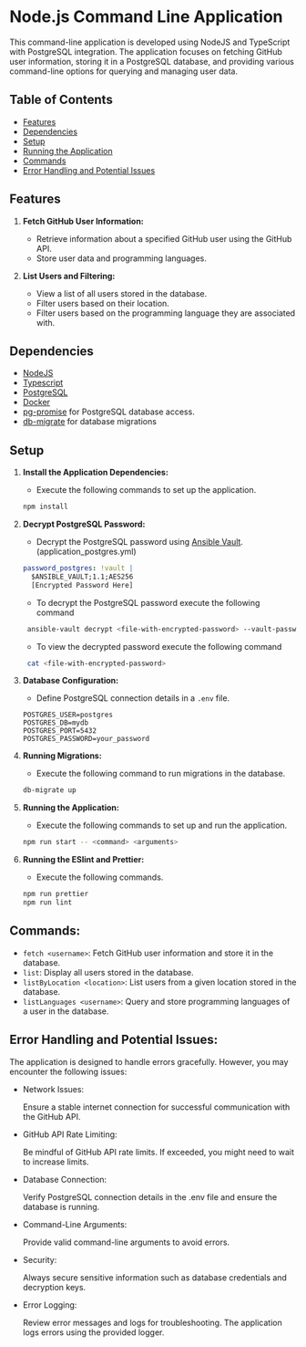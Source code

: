 # Node.js Command Line Application

This command-line application is developed using NodeJS and TypeScript with PostgreSQL integration. The application focuses on fetching GitHub user information, storing it in a PostgreSQL database, and providing various command-line options for querying and managing user data.

## Table of Contents

- [Features](#features)
- [Dependencies](#dependencies)
- [Setup](#setup)
- [Running the Application](#running-the-application)
- [Commands](#commands)
- [Error Handling and Potential Issues](#error-handling-and-potential-issues)


## Features

1. **Fetch GitHub User Information:**
   - Retrieve information about a specified GitHub user using the GitHub API.
   - Store user data and programming languages.


2. **List Users and Filtering:**
   - View a list of all users stored in the database.
   - Filter users based on their location.
   - Filter users based on the programming language they are associated with.



## Dependencies

- [NodeJS](https://nodejs.org/en)
- [Typescript](https://www.typescriptlang.org/)
- [PostgreSQL](https://www.postgresql.org/)
- [Docker](https://www.docker.com/)
- [pg-promise](https://github.com/vitaly-t/pg-promise) for PostgreSQL database access.
- [db-migrate](https://db-migrate.readthedocs.io/en/latest/) for database migrations

## Setup

1. **Install the Application Dependencies:**
    - Execute the following commands to set up the application.

    ```bash
    npm install
    ```
    

2. **Decrypt PostgreSQL Password:**
    - Decrypt the PostgreSQL password using [Ansible Vault](https://docs.ansible.com/ansible/2.9/user_guide/vault.html). (application_postgres.yml)

    ```yaml
    password_postgres: !vault |
      $ANSIBLE_VAULT;1.1;AES256
      [Encrypted Password Here]
    ```

    - To decrypt the PostgreSQL password execute the following command
    
    ```bash
     ansible-vault decrypt <file-with-encrypted-password> --vault-password-file=<file-with-vault-key>.key
     ```
    
    - To view the decrypted password execute the following command
    
    ```bash
     cat <file-with-encrypted-password> 
    ```

3. **Database Configuration:**
   - Define PostgreSQL connection details in a `.env` file.

   ```dotenv
   POSTGRES_USER=postgres
   POSTGRES_DB=mydb
   POSTGRES_PORT=5432
   POSTGRES_PASSWORD=your_password
   ```

4. **Running Migrations:**
    - Execute the following command to run migrations in the database.

    ```bash
    db-migrate up
    ```
    
5. **Running the Application:**
    - Execute the following commands to set up and run the application.

    ```bash
    npm run start -- <command> <arguments>
    ```

6. **Running the ESlint and Prettier:**
    - Execute the following commands.

    ```bash
    npm run prettier
    npm run lint
    ```

    

## Commands:

- `fetch <username>`: Fetch GitHub user information and store it in the database.
- `list`: Display all users stored in the database.
- `listByLocation <location>`: List users from a given location stored in the database.
- `listLanguages <username>`: Query and store programming languages of a user in the database.



## Error Handling and Potential Issues:

The application is designed to handle errors gracefully. However, you may encounter the following issues:
 
-   Network Issues:

    Ensure a stable internet connection for successful communication with the GitHub API.
 
- GitHub API Rate Limiting:

    Be mindful of GitHub API rate limits. If exceeded, you might need to wait to increase limits.

- Database Connection:

    Verify PostgreSQL connection details in the .env file and ensure the database is running.

- Command-Line Arguments:

    Provide valid command-line arguments to avoid errors.

- Security:

    Always secure sensitive information such as database credentials and decryption keys.

- Error Logging:

    Review error messages and logs for troubleshooting. The application logs errors using the provided logger.


